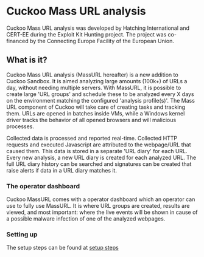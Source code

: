 # Cuckoo Mass URL analysis

Cuckoo Mass URL analysis was developed by Hatching International and CERT-EE during the Exploit Kit Hunting project. The project was co-financed by the Connecting Europe Facility of the European Union.

## What is it?

Cuckoo Mass URL analysis (MassURL hereafter) is a new addition to Cuckoo Sandbox. It is aimed analyzing large amounts (100k+) of URLs a day, without needing multiple servers.
With MassURL, it is possible to create large 'URL groups' and schedule these to be analyzed every X days on the environment matching the configured 'analysis profile(s)'.
The Mass URL component of Cuckoo will take care of creating tasks and tracking them. URLs are opened in batches inside VMs, while a Windows kernel driver tracks the behavior of all opened
browsers and will malicious processes.

Collected data is processed and reported real-time. Collected HTTP requests and executed Javascript are attributed to the webpage/URL that caused them. This data is stored in a separate 'URL diary' for each URL.
Every new analysis, a new URL diary is created for each analyzed URL. The full URL diary history can be searched and signatures can be created that raise alerts if data in a URL diary matches it.

### The operator dashboard
Cuckoo MassURL comes with a operator dashboard which an operator can use to fully use MassURL. It is where URL groups are created, results are viewed, and most important: where the live events will be shown in cause of a possible malware infection of one of the analyzed webpages.

### Setting up
The setup steps can be found at [setup steps](install/installsteps)